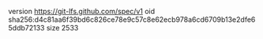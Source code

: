 version https://git-lfs.github.com/spec/v1
oid sha256:d4c81aa6f39bd6c826ce78e9c57c8e62ecb978a6cd6709b13e2dfe65ddb72133
size 2533
